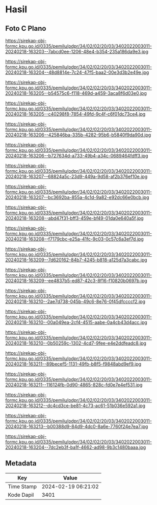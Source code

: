 # Hasil

## Foto C Plano

https://sirekap-obj-formc.kpu.go.id/0335/pemilu/pdpr/34/02/02/20/03/3402022003011-20240218-163203--7abcd0ee-1206-48e4-b354-235a186da9e3.jpg

https://sirekap-obj-formc.kpu.go.id/0335/pemilu/pdpr/34/02/02/20/03/3402022003011-20240218-163204--48d8814e-7c24-47f5-baa2-00e3d3b2e49e.jpg

https://sirekap-obj-formc.kpu.go.id/0335/pemilu/pdpr/34/02/02/20/03/3402022003011-20240218-163205--b54575c6-f118-469d-a459-3aca8f6d03e0.jpg

https://sirekap-obj-formc.kpu.go.id/0335/pemilu/pdpr/34/02/02/20/03/3402022003011-20240218-163205--c40298f8-7854-49fd-9c4f-c6f01dc73ce4.jpg

https://sirekap-obj-formc.kpu.go.id/0335/pemilu/pdpr/34/02/02/20/03/3402022003011-20240218-163206--425846ba-335b-4282-95b6-b5840f9da90d.jpg

https://sirekap-obj-formc.kpu.go.id/0335/pemilu/pdpr/34/02/02/20/03/3402022003011-20240218-163206--b727634d-a733-49b4-a34c-0689464fdff3.jpg

https://sirekap-obj-formc.kpu.go.id/0335/pemilu/pdpr/34/02/02/20/03/3402022003011-20240218-163207--68824a5c-23d9-449a-9d58-af2b376ef10e.jpg

https://sirekap-obj-formc.kpu.go.id/0335/pemilu/pdpr/34/02/02/20/03/3402022003011-20240218-163207--bc3692ba-855a-4c1d-9a82-e92dc66e0bcb.jpg

https://sirekap-obj-formc.kpu.go.id/0335/pemilu/pdpr/34/02/02/20/03/3402022003011-20240218-163208--abd47f31-bff3-459e-bf49-01da0e640a5f.jpg

https://sirekap-obj-formc.kpu.go.id/0335/pemilu/pdpr/34/02/02/20/03/3402022003011-20240218-163208--f7179cbc-e25a-41fc-9c03-0c57c6a3ef7d.jpg

https://sirekap-obj-formc.kpu.go.id/0335/pemilu/pdpr/34/02/02/20/03/3402022003011-20240218-163209--7d620162-84b7-4245-b818-a125d7a3cabc.jpg

https://sirekap-obj-formc.kpu.go.id/0335/pemilu/pdpr/34/02/02/20/03/3402022003011-20240218-163209--ee4837b5-ed87-42c3-8f16-f10820b0697b.jpg

https://sirekap-obj-formc.kpu.go.id/0335/pemilu/pdpr/34/02/02/20/03/3402022003011-20240218-163210--2ae7d738-045b-49c6-8e76-0f45dfccccf2.jpg

https://sirekap-obj-formc.kpu.go.id/0335/pemilu/pdpr/34/02/02/20/03/3402022003011-20240218-163210--00a049ea-2cf4-4515-aabe-0a4cb43d4acc.jpg

https://sirekap-obj-formc.kpu.go.id/0335/pemilu/pdpr/34/02/02/20/03/3402022003011-20240218-163210--0b50259c-1302-4cd7-9fee-e4e2ddfeadc8.jpg

https://sirekap-obj-formc.kpu.go.id/0335/pemilu/pdpr/34/02/02/20/03/3402022003011-20240218-163211--89becef5-1131-49fb-b8f5-f9848abd9ef9.jpg

https://sirekap-obj-formc.kpu.go.id/0335/pemilu/pdpr/34/02/02/20/03/3402022003011-20240218-163211--116124fb-0d90-4865-828c-fd0e7e4ef531.jpg

https://sirekap-obj-formc.kpu.go.id/0335/pemilu/pdpr/34/02/02/20/03/3402022003011-20240218-163212--dc4cd3ce-be81-4c73-ac61-51b036e592a1.jpg

https://sirekap-obj-formc.kpu.go.id/0335/pemilu/pdpr/34/02/02/20/03/3402022003011-20240218-163213--b00388d9-84d9-4dc0-8a6e-7760f24e7ea7.jpg

https://sirekap-obj-formc.kpu.go.id/0335/pemilu/pdpr/34/02/02/20/03/3402022003011-20240218-163204--7dc2eb3f-ba1f-4662-ad98-9b3c1480baaa.jpg


## Metadata

| Key        | Value               |
| ---------- | ------------------- |
| Time Stamp | 2024-02-19 06:21:02 |
| Kode Dapil | 3401                |



